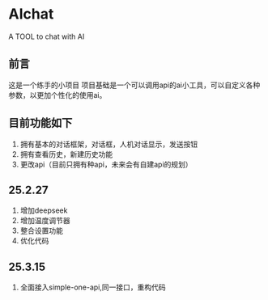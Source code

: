 # AIchat
 A TOOL to chat with AI
## 前言
这是一个练手的小项目
项目基础是一个可以调用api的ai小工具，可以自定义各种参数，以更加个性化的使用ai。
## 目前功能如下
1. 拥有基本的对话框架，对话框，人机对话显示，发送按钮
2. 拥有查看历史，新建历史功能
3. 更改api（目前只拥有种api，未来会有自建api的规划）
## 25.2.27
1. 增加deepseek
2. 增加温度调节器
3. 整合设置功能
4. 优化代码
## 25.3.15
1. 全面接入simple-one-api,同一接口，重构代码
##
